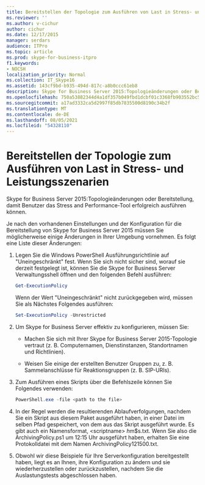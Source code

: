 ```yaml
---
title: Bereitstellen der Topologie zum Ausführen von Last in Stress- und Leistungsszenarien
ms.reviewer: ''
ms.author: v-cichur
author: cichur
ms.date: 12/17/2015
manager: serdars
audience: ITPro
ms.topic: article
ms.prod: skype-for-business-itpro
f1.keywords:
- NOCSH
localization_priority: Normal
ms.collection: IT_Skype16
ms.assetid: 143cf9bd-b935-494d-817c-a8b0ccc61eb8
description: Skype for Business Server 2015:Topologieänderungen oder Bereitstellung, damit Benutzer das Stress and Performance-Tool erfolgreich ausführen können.
ms.openlocfilehash: 750a53882344d4a1df357b049fbd1dcbf01c3368fb903552bc5f398761cce66a
ms.sourcegitcommit: a17ad3332ca5d2997f85db7835500d8190c34b2f
ms.translationtype: MT
ms.contentlocale: de-DE
ms.lasthandoff: 08/05/2021
ms.locfileid: "54328110"
---
```

# <a name="provisioning-the-topology-to-run-load-in-stress-and-performance-scenarios"></a>Bereitstellen der Topologie zum Ausführen von Last in Stress- und Leistungsszenarien
 
Skype for Business Server 2015:Topologieänderungen oder Bereitstellung, damit Benutzer das Stress and Performance-Tool erfolgreich ausführen können.
  
Je nach den vorhandenen Einstellungen und der Konfiguration für die Bereitstellung von Skype for Business Server 2015 müssen Sie möglicherweise einige Änderungen in Ihrer Umgebung vornehmen. Es folgt eine Liste dieser Änderungen:
  
1. Legen Sie die Windows PowerShell Ausführungsrichtlinie auf "Uneingeschränkt" fest. Wenn Sie sich nicht sicher sind, worauf sie derzeit festgelegt ist, können Sie die Skype for Business Server Verwaltungsshell öffnen und den folgenden Befehl ausführen:
    
   ```PowerShell
   Get-ExecutionPolicy
   ```

   Wenn der Wert "Uneingeschränkt" nicht zurückgegeben wird, müssen Sie als Nächstes Folgendes ausführen:
    
   ```PowerShell
   Set-ExecutionPolicy -Unrestricted
   ```

2. Um Skype for Business Server effektiv zu konfigurieren, müssen Sie:
    
    - Machen Sie sich mit Ihrer Skype for Business Server 2015-Topologie vertraut (z. B. Computernamen, Dienstinstanzen, Standortnamen und Richtlinien).
    
    - Weisen Sie einige der erstellten Benutzer Gruppen zu, z. B. Sammelanschlüsse für Reaktionsgruppen (z. B. SIP-URIs).
    
3. Zum Ausführen eines Skripts über die Befehlszeile können Sie Folgendes verwenden:
    
   ```PowerShell
   PowerShell.exe -file <path to the file>
   ```

4. In der Regel werden die resultierenden Ablaufverfolgungen, nachdem Sie ein Skript aus diesem Paket ausgeführt haben, in einer Datei im selben Pfad gespeichert, von dem aus das Skript ausgeführt wurde. Es gibt auch ein Namensformat, \<scriptname\> $h$m$s.txt. Wenn Sie also die ArchivingPolicy.ps1 um 12:15 Uhr ausgeführt haben, erhalten Sie eine Protokolldatei mit dem Namen ArchivingPolicy121500.txt.
    
5. Obwohl wir diese Beispiele für Ihre Serverkonfiguration bereitgestellt haben, liegt es an Ihnen, ihre Konfiguration zu ändern und sie wiederherzustellen oder zurückzustellen, nachdem Sie die Auslastungstests abgeschlossen haben.
    


